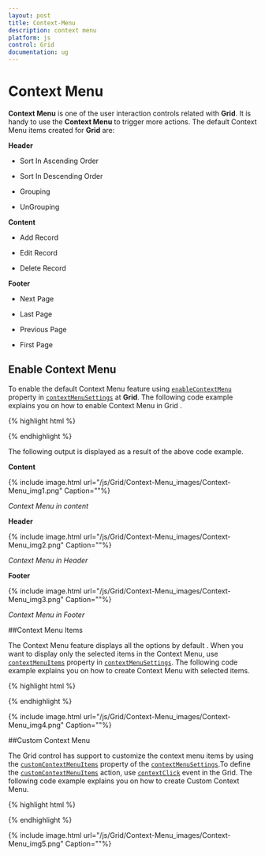 ```yaml
---
layout: post
title: Context-Menu
description: context menu
platform: js
control: Grid
documentation: ug
---
```


# Context Menu

**Context Menu** is one of the user interaction controls related with **Grid**. It is handy to use the **Context Menu** to trigger more actions. The default Context Menu items created for **Grid** are:

 **Header**

* Sort In Ascending Order

* Sort In Descending Order

* Grouping

* UnGrouping

 **Content**

* Add Record

* Edit Record

* Delete Record                  

 **Footer** 

* Next Page     

* Last Page

* Previous Page

* First Page

## Enable Context Menu 

To enable the default Context Menu feature using [`enableContextMenu`](/js/api/ejgrid#members:contextmenusettings-enablecontextmenu "enableContextMenu") property in [`contextMenuSettings`](/js/api/ejgrid#members:contextmenusettings "contextMenuSettings") at **Grid**. The following code example explains you on how to enable Context Menu in Grid .

{% highlight html %}


<div id="Grid"></div>
<script type="text/javascript">
  $(function () {// Document is ready.
      $("#Grid").ejGrid({
          dataSource: window.gridData,
          allowSorting: true,
          allowPaging: true,
          allowGrouping: true,
          editSettings: { allowEditing: true, allowAdding: true, allowDeleting: true, },
          contextMenuSettings : {enableContextMenu : true},
          columns: [
                  { field: "OrderID", headerText: "Order ID", textAlign:ej.TextAlign.Right },
                  { field: "CustomerID", headerText: "Employee ID" },
                  { field: " EmployeeID ", headerText: "Frieght", textAlign:ej.TextAlign.Right },
                  { field: "ShipCity", headerText: "Ship City", }
      ]
  
      });
  });
</script>


{% endhighlight %}



The following output is displayed as a result of the above code example.

**Content**

{% include image.html url="/js/Grid/Context-Menu_images/Context-Menu_img1.png" Caption=""%}

_Context Menu in content_

**Header**

{% include image.html url="/js/Grid/Context-Menu_images/Context-Menu_img2.png" Caption=""%}

_Context Menu in Header_

**Footer**

{% include image.html url="/js/Grid/Context-Menu_images/Context-Menu_img3.png" Caption=""%}

_Context Menu in Footer_


##Context Menu Items

The Context Menu feature displays all the options by default . When you want to display only the selected items in the Context Menu, use [`contextMenuItems`](/js/api/ejgrid#members:contextmenusettings-contextmenuitems "contextMenuItems") property in [`contextMenuSettings`](/js/api/ejgrid#members:contextmenusettings "contextMenuSettings"). The following code example explains you on how to create Context Menu with selected items.
    
{% highlight html %}


<div id="Grid"></div>
<script type="text/javascript">
  $(function () {// Document is ready.
      $("#Grid").ejGrid({
          dataSource: window.gridData,
          allowSorting: true,
          allowPaging: true,
          allowGrouping: true,
          contextClick : "click",
          editSettings: { allowEditing: true, allowAdding: true, allowDeleting: true, },
          contextMenuSettings : {enableContextMenu : true, contextMenuItems:["Add Record","Edit Record","Delete Record"]},
          columns: [
                  { field: "OrderID", headerText: "Order ID", textAlign:ej.TextAlign.Right },
                  { field: "CustomerID", headerText: "Employee ID" },
                  { field: " EmployeeID ", headerText: "Frieght", textAlign:ej.TextAlign.Right },
                  { field: "ShipCity", headerText: "Ship City", }
      ]
  
      });
  });
</script>


{% endhighlight %}

{% include image.html url="/js/Grid/Context-Menu_images/Context-Menu_img4.png" Caption=""%}

##Custom Context Menu

The Grid control has support to customize the context menu items by using the [`customContextMenuItems`](/js/api/ejgrid#members:contextmenusettings-customcontextmenuitems "customContextMenuItems") property of the [`contextMenuSettings`](/js/api/ejgrid#members:contextmenusettings "contextMenuSettings").To define the [`customContextMenuItems`](/js/api/ejgrid#members:contextmenusettings-customcontextmenuitems "customContextMenuItems") action, use [`contextClick`](/js/api/ejgrid#events:contextclick "contextClick") event in the Grid. The following code example explains you on how to create Custom Context Menu.

{% highlight html %}


<div id="Grid"></div>
<script type="text/javascript">
  $(function () {// Document is ready.
      $("#Grid").ejGrid({
          dataSource: window.gridData,
          allowSorting: true,
          allowPaging: true,
          allowGrouping: true,
          contextClick : "click",
          editSettings: { allowEditing: true, allowAdding: true, allowDeleting: true, },
          contextMenuSettings : {enableContextMenu : true, customContextMenuItems:["Add Record,Edit Record,Delete Record"]},
          columns: [
                  { field: "OrderID", headerText: "Order ID", textAlign:ej.TextAlign.Right },
                  { field: "CustomerID", headerText: "Employee ID" },
                  { field: " EmployeeID ", headerText: "Frieght", textAlign:ej.TextAlign.Right },
                  { field: "ShipCity", headerText: "Ship City", }
      ]
  
      });
  });
  function click(args){
      this.hideColumns("Order ID")
  }
</script>


{% endhighlight %}

{% include image.html url="/js/Grid/Context-Menu_images/Context-Menu_img5.png" Caption=""%}
